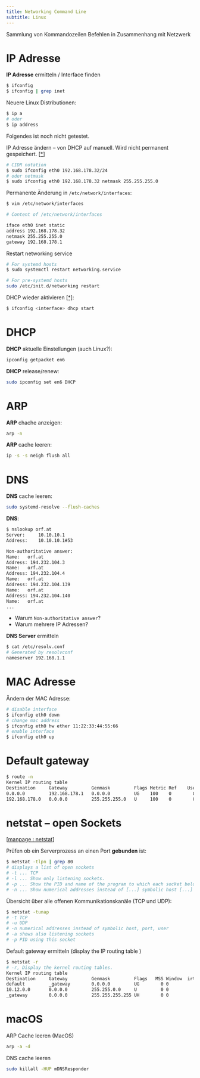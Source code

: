 ```yaml
---
title: Networking Command Line
subtitle: Linux
---
```


Sammlung von Kommandozeilen Befehlen in Zusammenhang mit Netzwerk


# IP Adresse

**IP Adresse** ermitteln / Interface finden

```bash
$ ifconfig
$ ifconfig | grep inet
```

Neuere Linux Distributionen:

```bash
$ ip a
# oder
$ ip address
```

Folgendes ist noch nicht getestet.

IP Adresse ändern – von DHCP auf manuell. Wird nicht permanent gespeichert. [[*](https://devconnected.com/how-to-change-ip-address-on-linux/#Change_IP_Address_using_ifconfig)]

```bash
# CIDR notation
$ sudo ifconfig eth0 192.168.178.32/24
# oder netmask
$ sudo ifconfig eth0 192.168.178.32 netmask 255.255.255.0
```

Permanente Änderung in `/etc/network/interfaces`:

```bash
$ vim /etc/network/interfaces

# Content of /etc/network/interfaces

iface eth0 inet static
address 192.168.178.32
netmask 255.255.255.0
gateway 192.168.178.1
```

Restart networking service

```bash
# For systemd hosts
$ sudo systemctl restart networking.service

# For pre-systemd hosts
sudo /etc/init.d/networking restart
```

DHCP wieder aktivieren [[*]](https://docs.oracle.com/cd/E19683-01/806-4075/dhcp-overview-21/index.html):

```bash
$ ifconfig <interface> dhcp start
```





# DHCP

**DHCP** aktuelle Einstellungen (auch Linux?):

```bash
ipconfig getpacket en6
```

**DHCP** release/renew:

```bash
sudo ipconfig set en6 DHCP
```



# ARP

**ARP** chache anzeigen:

```bash
arp -n
```

**ARP** cache leeren:

```bash
ip -s -s neigh flush all
```



# DNS

**DNS** cache leeren:

```bash
sudo systemd-resolve --flush-caches
```

**DNS**:

```bash
$ nslookup orf.at
Server:		10.10.10.1
Address:	10.10.10.1#53

Non-authoritative answer:
Name:	orf.at
Address: 194.232.104.3
Name:	orf.at
Address: 194.232.104.4
Name:	orf.at
Address: 194.232.104.139
Name:	orf.at
Address: 194.232.104.140
Name:	orf.at
...
```

- Warum `Non-authoritative answer`?
- Warum mehrere IP Adressen?

**DNS Server** ermitteln

```bash
$ cat /etc/resolv.conf 
# Generated by resolvconf 
nameserver 192.168.1.1 
```



# MAC Adresse

Ändern der MAC Adresse:

```bash
# disable interface
$ ifconfig eth0 down
# change mac address
$ ifconfig eth0 hw ether 11:22:33:44:55:66
# enable interface
$ ifconfig eth0 up
```



# Default gateway

```bash
$ route -n
Kernel IP routing table
Destination     Gateway         Genmask         Flags Metric Ref    Use Iface
0.0.0.0         192.168.178.1   0.0.0.0         UG    100    0        0 eth0
192.168.178.0   0.0.0.0         255.255.255.0   U     100    0        0 eth0
```



# netstat – open Sockets

[[manpage : netstat](https://linux.die.net/man/8/netstat)]

Prüfen ob ein Serverprozess an einen Port **gebunden** ist:

```bash
$ netstat -tlpn | grep 80
# displays a list of open sockets
# -t ... TCP
# -l ... Show only listening sockets. 
# -p ... Show the PID and name of the program to which each socket belongs.
# -n ... Show numerical addresses instead of [...] symbolic host [...]
```

Übersicht über alle offenen Kommunikationskanäle (TCP und UDP):

```bash
$ netstat -tunap
# -t TCP
# -u UDP
# -n numerical addresses instead of symbolic host, port, user
# -a shows also listening sockets
# -p PID using this socket
```

Default gateway ermitteln (display the IP routing table )

```bash
$ netstat -r
# -r, Display the kernel routing tables.
Kernel IP routing table
Destination     Gateway         Genmask         Flags   MSS Window  irtt Iface
default         _gateway        0.0.0.0         UG        0 0          0 enp0s3
10.12.0.0       0.0.0.0         255.255.0.0     U         0 0          0 enp0s3
_gateway        0.0.0.0         255.255.255.255 UH        0 0          0 enp0s3
```



# macOS

ARP Cache leeren (MacOS)

```bash
arp -a -d
```

DNS cache leeren

```bash
sudo killall -HUP mDNSResponder
```

